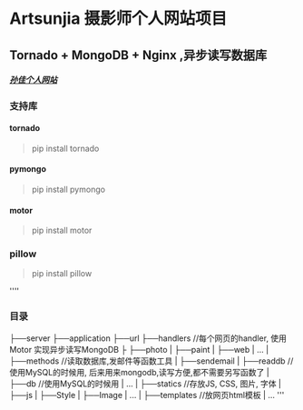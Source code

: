 # Artsunjia 摄影师个人网站项目
## Tornado + MongoDB + Nginx ,异步读写数据库
##### [孙佳个人网站](artsunjia.com)

### 支持库

#### tornado
> pip install tornado

#### pymongo 
> pip install pymongo

#### motor 
> pip install motor

### pillow
> pip install pillow

''''
### 目录
├──server
├──application
├──url
├──handlers          //每个网页的handler, 使用 Motor 实现异步读写MongoDB
├  ├──photo
|  ├──paint
|  ├──web
|  ...
|
├──methods          //读取数据库,发邮件等函数工具
|  ├──sendemail
|  ├──readdb        //使用MySQL的时候用, 后来用来mongodb,读写方便,都不需要另写函数了
|  ├──db            //使用MySQL的时候用
|  ...
|
├──statics          //存放JS, CSS, 图片, 字体
|  ├──js
|  ├──Style
|  ├──Image
|  ...
|
├──templates        //放网页html模板
|  ...
'''
